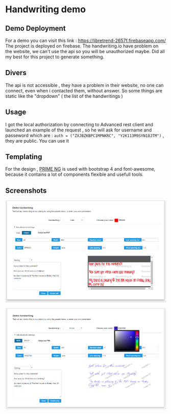 # Handwriting demo

## Demo Deployment

For a demo you can visit this link : https://libretrend-2657f.firebaseapp.com/
The project is deployed on firebase.
The handwriting.io have problem on the website, we can't use the api so you will be unauthorized maybe.
Did all my best for this project to generate something.

## Divers

The api is not accessible , they have a problem in their website, no one can connect, even when i contacted them, without answer.
So some things are static like the "dropdown" ( the list of the handwritings )

## Usage

I got the local authorization by connecting to Advanced rest client and launched an example of the request , so he will ask for username and passeword which are : `auth = ("ZXJBZKBPC1MPNKRC", "Y2K113M9SYN18JTM")` , they are public. You can use it

## Templating

For the design , [PRIME NG](https://www.primefaces.org/) is used with bootstrap 4 and font-awesome, because it contains a lot of components flexible and usefull tools.

## Screenshots

![Alt text](https://github.com/boubakar-zeineb/handwriting/blob/master/demo/src/assets/CapturePDF.PNG?raw=true "PDF VIEW")


![Alt text](https://github.com/boubakar-zeineb/handwriting/blob/master/demo/src/assets/CapturePNG.PNG?raw=true "PNG VIEW")

